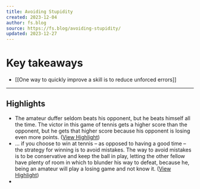 ```yaml
---
title: Avoiding Stupidity
created: 2023-12-04
author: fs.blog
source: https://fs.blog/avoiding-stupidity/
updated: 2023-12-27
---
```

# Key takeaways
- [[One way to quickly improve a skill is to reduce unforced errors]]

---

## Highlights
- The amateur duffer seldom beats his opponent, but he beats himself all the time. The victor in this game of tennis gets a higher score than the opponent, but he gets that higher score because his opponent is losing even more points. ([View Highlight](https://read.readwise.io/read/01hgv8mgrwrrf43m7m406rj59v))
- … if you choose to win at tennis – as opposed to having a good time – the strategy for winning is to avoid mistakes. The way to avoid mistakes is to be conservative and keep the ball in play, letting the other fellow have plenty of room in which to blunder his way to defeat, because he, being an amateur will play a losing game and not know it. ([View Highlight](https://read.readwise.io/read/01hgv8njkd3csk3hvpy1qzr995))
- 
